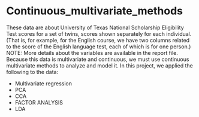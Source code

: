 # Continuous_multivariate_methods
These data are about University of Texas National Scholarship Eligibility Test scores for a set of twins, scores shown separately for each individual. (That is, for example, for the English course, we have two columns related to the score of the English language test, each of which is for one person.)
<br> NOTE: More details about the variables are available in the report file.
<br> Because this data is multivariate and continuous, we must use continuous multivariate methods to analyze and model it. In this project, we applied the following to the data:
* Multivariate regression
* PCA
* CCA
* FACTOR ANALYSIS
* LDA
